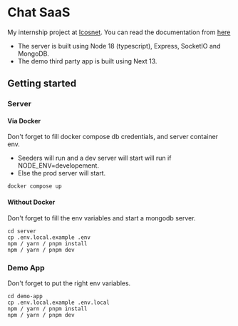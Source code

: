 # Chat SaaS
My internship project at [Icosnet](https://icosnet.com.dz/). You can read the documentation from [here](https://drive.google.com/file/d/1fXDXZJQEer1yv-ZTajMFVqv4KCHf7e_S/view?usp=sharing)
- The server is built using Node 18 (typescript), Express, SocketIO and MongoDB.
- The demo third party app is built using Next 13.
## Getting started

### Server
#### Via Docker
Don't forget to fill docker compose db credentials, and server container env. 
- Seeders will run and a dev server will start will run if NODE_ENV=developement.
- Else the prod server will start.
```
docker compose up
```
#### Without Docker
Don't forget to fill the env variables and start a mongodb server.
```
cd server
cp .env.local.example .env
npm / yarn / pnpm install
npm / yarn / pnpm dev
```
### Demo App
Don't forget to put the right env variables.
```
cd demo-app
cp .env.local.example .env.local
npm / yarn / pnpm install
npm / yarn / pnpm dev
```

